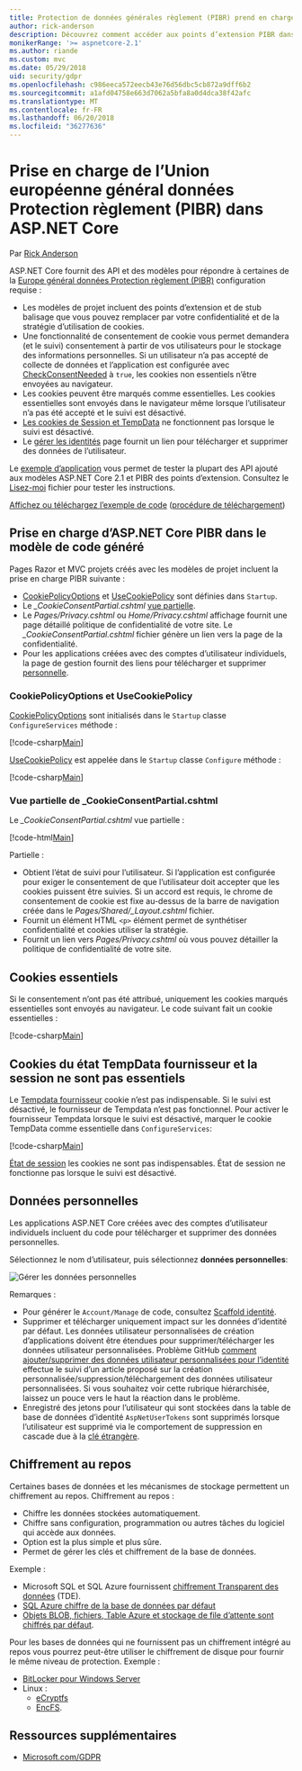 ```yaml
---
title: Protection de données générales règlement (PIBR) prend en charge dans ASP.NET Core
author: rick-anderson
description: Découvrez comment accéder aux points d’extension PIBR dans une application de web ASP.NET Core.
monikerRange: '>= aspnetcore-2.1'
ms.author: riande
ms.custom: mvc
ms.date: 05/29/2018
uid: security/gdpr
ms.openlocfilehash: c986eeca572eecb43e76d56dbc5cb872a9dff6b2
ms.sourcegitcommit: a1afd04758e663d7062a5bfa8a0d4dca38f42afc
ms.translationtype: MT
ms.contentlocale: fr-FR
ms.lasthandoff: 06/20/2018
ms.locfileid: "36277636"
---
```

# <a name="eu-general-data-protection-regulation-gdpr-support-in-aspnet-core"></a>Prise en charge de l’Union européenne général données Protection règlement (PIBR) dans ASP.NET Core

Par [Rick Anderson](https://twitter.com/RickAndMSFT)

ASP.NET Core fournit des API et des modèles pour répondre à certaines de la [Europe général données Protection règlement (PIBR)](https://www.eugdpr.org/) configuration requise :

* Les modèles de projet incluent des points d’extension et de stub balisage que vous pouvez remplacer par votre confidentialité et de la stratégie d’utilisation de cookies.
* Une fonctionnalité de consentement de cookie vous permet demandera (et le suivi) consentement à partir de vos utilisateurs pour le stockage des informations personnelles. Si un utilisateur n’a pas accepté de collecte de données et l’application est configurée avec [CheckConsentNeeded](/dotnet/api/microsoft.aspnetcore.builder.cookiepolicyoptions.checkconsentneeded) à `true`, les cookies non essentiels n’être envoyées au navigateur.
* Les cookies peuvent être marqués comme essentielles. Les cookies essentielles sont envoyés dans le navigateur même lorsque l’utilisateur n’a pas été accepté et le suivi est désactivé.
* [Les cookies de Session et TempData](#tempdata) ne fonctionnent pas lorsque le suivi est désactivé.
* Le [gérer les identités](#pd) page fournit un lien pour télécharger et supprimer des données de l’utilisateur.

Le [exemple d’application](https://github.com/aspnet/Docs/tree/live/aspnetcore/security/gdpr/sample) vous permet de tester la plupart des API ajouté aux modèles ASP.NET Core 2.1 et PIBR des points d’extension. Consultez le [Lisez-moi](https://github.com/aspnet/Docs/tree/live/aspnetcore/security/gdpr/sample) fichier pour tester les instructions.

[Affichez ou téléchargez l’exemple de code](https://github.com/aspnet/Docs/tree/live/aspnetcore/security/gdpr/sample) ([procédure de téléchargement](xref:tutorials/index#how-to-download-a-sample))

## <a name="aspnet-core-gdpr-support-in-template-generated-code"></a>Prise en charge d’ASP.NET Core PIBR dans le modèle de code généré

Pages Razor et MVC projets créés avec les modèles de projet incluent la prise en charge PIBR suivante :

* [CookiePolicyOptions](/dotnet/api/microsoft.aspnetcore.builder.cookiepolicyoptions) et [UseCookiePolicy](/dotnet/api/microsoft.aspnetcore.builder.cookiepolicyappbuilderextensions.usecookiepolicy) sont définies dans `Startup`.
* Le *_CookieConsentPartial.cshtml* [vue partielle](xref:mvc/views/tag-helpers/builtin-th/partial-tag-helper).
* Le *Pages/Privacy.cshtml* ou *Home/Privacy.cshtml* affichage fournit une page détaillé politique de confidentialité de votre site. Le *_CookieConsentPartial.cshtml* fichier génère un lien vers la page de la confidentialité.
* Pour les applications créées avec des comptes d’utilisateur individuels, la page de gestion fournit des liens pour télécharger et supprimer [personnelle](#pd).

### <a name="cookiepolicyoptions-and-usecookiepolicy"></a>CookiePolicyOptions et UseCookiePolicy

[CookiePolicyOptions](/dotnet/api/microsoft.aspnetcore.builder.cookiepolicyoptions) sont initialisés dans le `Startup` classe `ConfigureServices` méthode :

[!code-csharp[Main](gdpr/sample/Startup.cs?name=snippet1&highlight=14-20)]

[UseCookiePolicy](/dotnet/api/microsoft.aspnetcore.builder.cookiepolicyappbuilderextensions.usecookiepolicy) est appelée dans le `Startup` classe `Configure` méthode :

[!code-csharp[Main](gdpr/sample/Startup.cs?name=snippet1&highlight=49)]

### <a name="cookieconsentpartialcshtml-partial-view"></a>Vue partielle de _CookieConsentPartial.cshtml

Le *_CookieConsentPartial.cshtml* vue partielle :

[!code-html[Main](gdpr/sample/RP/Pages/Shared/_CookieConsentPartial.cshtml)]

Partielle :

* Obtient l’état de suivi pour l’utilisateur. Si l’application est configurée pour exiger le consentement de que l’utilisateur doit accepter que les cookies puissent être suivies. Si un accord est requis, le chrome de consentement de cookie est fixe au-dessus de la barre de navigation créée dans le *Pages/Shared/_Layout.cshtml* fichier.
* Fournit un élément HTML `<p>` élément permet de synthétiser confidentialité et cookies utiliser la stratégie.
* Fournit un lien vers *Pages/Privacy.cshtml* où vous pouvez détailler la politique de confidentialité de votre site.

## <a name="essential-cookies"></a>Cookies essentiels

Si le consentement n’ont pas été attribué, uniquement les cookies marqués essentielles sont envoyés au navigateur. Le code suivant fait un cookie essentielles :

[!code-csharp[Main](gdpr/sample/RP/Pages/Cookie.cshtml.cs?name=snippet1&highlight=5)]

<a name="tempdata"></a>

## <a name="tempdata-provider-and-session-state-cookies-are-not-essential"></a>Cookies du état TempData fournisseur et la session ne sont pas essentiels

Le [Tempdata fournisseur](xref:fundamentals/app-state#tempdata) cookie n’est pas indispensable. Si le suivi est désactivé, le fournisseur de Tempdata n’est pas fonctionnel. Pour activer le fournisseur Tempdata lorsque le suivi est désactivé, marquer le cookie TempData comme essentielle dans `ConfigureServices`:

[!code-csharp[Main](gdpr/sample/RP/Startup.cs?name=snippet1)]

[État de session](xref:fundamentals/app-state) les cookies ne sont pas indispensables. État de session ne fonctionne pas lorsque le suivi est désactivé.

<a name="pd"></a>

## <a name="personal-data"></a>Données personnelles

Les applications ASP.NET Core créées avec des comptes d’utilisateur individuels incluent du code pour télécharger et supprimer des données personnelles.

Sélectionnez le nom d’utilisateur, puis sélectionnez **données personnelles**:

![Gérer les données personnelles](gdpr/_static/pd.png)

Remarques :

* Pour générer le `Account/Manage` de code, consultez [Scaffold identité](xref:security/authentication/scaffold-identity).
* Supprimer et télécharger uniquement impact sur les données d’identité par défaut. Les données utilisateur personnalisées de création d’applications doivent être étendues pour supprimer/télécharger les données utilisateur personnalisées. Problème GitHub [comment ajouter/supprimer des données utilisateur personnalisées pour l’identité](https://github.com/aspnet/Docs/issues/6226) effectue le suivi d’un article proposé sur la création personnalisée/suppression/téléchargement des données utilisateur personnalisées. Si vous souhaitez voir cette rubrique hiérarchisée, laissez un pouce vers le haut la réaction dans le problème.
* Enregistré des jetons pour l’utilisateur qui sont stockées dans la table de base de données d’identité `AspNetUserTokens` sont supprimés lorsque l’utilisateur est supprimé via le comportement de suppression en cascade due à la [clé étrangère](https://github.com/aspnet/Identity/blob/release/2.1/src/EF/IdentityUserContext.cs#L152).

## <a name="encryption-at-rest"></a>Chiffrement au repos

Certaines bases de données et les mécanismes de stockage permettent un chiffrement au repos. Chiffrement au repos :

* Chiffre les données stockées automatiquement.
* Chiffre sans configuration, programmation ou autres tâches du logiciel qui accède aux données.
* Option est la plus simple et plus sûre.
* Permet de gérer les clés et chiffrement de la base de données.

Exemple :

* Microsoft SQL et SQL Azure fournissent [chiffrement Transparent des données](/sql/relational-databases/security/encryption/transparent-data-encryption) (TDE).
* [SQL Azure chiffre de la base de données par défaut](https://azure.microsoft.com/updates/newly-created-azure-sql-databases-encrypted-by-default/)
* [Objets BLOB, fichiers, Table Azure et stockage de file d’attente sont chiffrés par défaut](https://azure.microsoft.com/blog/announcing-default-encryption-for-azure-blobs-files-table-and-queue-storage/).

Pour les bases de données qui ne fournissent pas un chiffrement intégré au repos vous pourrez peut-être utiliser le chiffrement de disque pour fournir le même niveau de protection. Exemple :

* [BitLocker pour Windows Server](/windows/security/information-protection/bitlocker/bitlocker-how-to-deploy-on-windows-server)
* Linux :
  * [eCryptfs](https://launchpad.net/ecryptfs)
  * [EncFS](https://github.com/vgough/encfs).

## <a name="additional-resources"></a>Ressources supplémentaires

* [Microsoft.com/GDPR](https://www.microsoft.com/en-us/trustcenter/Privacy/GDPR)
